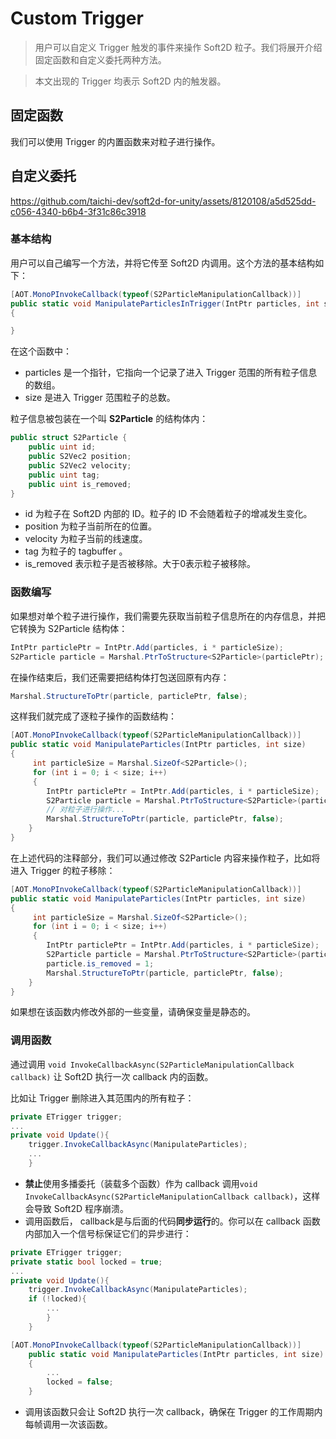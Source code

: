# Custom Trigger

> 用户可以自定义 Trigger 触发的事件来操作 Soft2D 粒子。我们将展开介绍固定函数和自定义委托两种方法。

> 本文出现的 Trigger 均表示 Soft2D 内的触发器。

## 固定函数

我们可以使用 Trigger 的内置函数来对粒子进行操作。

## 自定义委托

https://github.com/taichi-dev/soft2d-for-unity/assets/8120108/a5d525dd-c056-4340-b6b4-3f31c86c3918


### 基本结构

用户可以自己编写一个方法，并将它传至 Soft2D 内调用。这个方法的基本结构如下：
```csharp
[AOT.MonoPInvokeCallback(typeof(S2ParticleManipulationCallback))]
public static void ManipulateParticlesInTrigger(IntPtr particles, int size)
{ 

}
```
在这个函数中：
- particles 是一个指针，它指向一个记录了进入 Trigger 范围的所有粒子信息的数组。
- size 是进入 Trigger 范围粒子的总数。

粒子信息被包装在一个叫 **S2Particle** 的结构体内：
```csharp
public struct S2Particle {
    public uint id;
    public S2Vec2 position;
    public S2Vec2 velocity;
    public uint tag;
    public uint is_removed;
}
```
- id 为粒子在 Soft2D 内部的 ID。粒子的 ID 不会随着粒子的增减发生变化。
- position 为粒子当前所在的位置。
- velocity 为粒子当前的线速度。
- tag 为粒子的 tagbuffer 。
- is_removed 表示粒子是否被移除。大于0表示粒子被移除。

### 函数编写

如果想对单个粒子进行操作，我们需要先获取当前粒子信息所在的内存信息，并把它转换为 S2Particle 结构体：
```csharp
IntPtr particlePtr = IntPtr.Add(particles, i * particleSize);
S2Particle particle = Marshal.PtrToStructure<S2Particle>(particlePtr);
```
在操作结束后，我们还需要把结构体打包送回原有内存：
```csharp
Marshal.StructureToPtr(particle, particlePtr, false);
```
这样我们就完成了逐粒子操作的函数结构：
```csharp
[AOT.MonoPInvokeCallback(typeof(S2ParticleManipulationCallback))]
public static void ManipulateParticles(IntPtr particles, int size)
{
     int particleSize = Marshal.SizeOf<S2Particle>();
     for (int i = 0; i < size; i++)
     {
        IntPtr particlePtr = IntPtr.Add(particles, i * particleSize);
        S2Particle particle = Marshal.PtrToStructure<S2Particle>(particlePtr);
        // 对粒子进行操作...
        Marshal.StructureToPtr(particle, particlePtr, false);
    }
}
```
在上述代码的注释部分，我们可以通过修改 S2Particle 内容来操作粒子，比如将进入 Trigger 的粒子移除：
```csharp
[AOT.MonoPInvokeCallback(typeof(S2ParticleManipulationCallback))]
public static void ManipulateParticles(IntPtr particles, int size)
{
     int particleSize = Marshal.SizeOf<S2Particle>();
     for (int i = 0; i < size; i++)
     {
        IntPtr particlePtr = IntPtr.Add(particles, i * particleSize);
        S2Particle particle = Marshal.PtrToStructure<S2Particle>(particlePtr);
        particle.is_removed = 1;
        Marshal.StructureToPtr(particle, particlePtr, false);
    }
}
```
如果想在该函数内修改外部的一些变量，请确保变量是静态的。

### 调用函数

通过调用 `void InvokeCallbackAsync(S2ParticleManipulationCallback callback)` 让 Soft2D 执行一次 callback 内的函数。

比如让 Trigger 删除进入其范围内的所有粒子：
```csharp
private ETrigger trigger;
...
private void Update(){
    trigger.InvokeCallbackAsync(ManipulateParticles);
    ...
    }
```
- **禁止**使用多播委托（装载多个函数）作为 callback 调用`void InvokeCallbackAsync(S2ParticleManipulationCallback callback)`，这样会导致 Soft2D 程序崩溃。
- 调用函数后， callback是与后面的代码**同步运行**的。你可以在 callback 函数内部加入一个信号标保证它们的异步进行：
```csharp
private ETrigger trigger;
private static bool locked = true;
...
private void Update(){
    trigger.InvokeCallbackAsync(ManipulateParticles);
    if (!locked){
        ...
        }
    }

[AOT.MonoPInvokeCallback(typeof(S2ParticleManipulationCallback))]
    public static void ManipulateParticles(IntPtr particles, int size)
    {
        ...
        locked = false;
    }
```
- 调用该函数只会让 Soft2D 执行一次 callback，确保在 Trigger 的工作周期内每帧调用一次该函数。